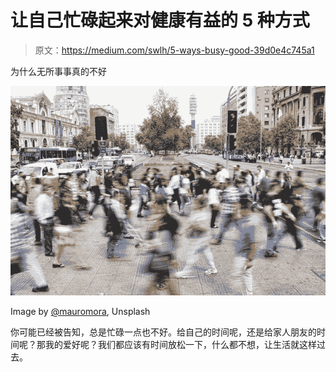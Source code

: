 # 让自己忙碌起来对健康有益的 5 种方式

> 原文：<https://medium.com/swlh/5-ways-busy-good-39d0e4c745a1>

为什么无所事事真的不好

![](img/b4237ddfd8d26fb57253efe50137e38a.png)

Image by [@mauromora](https://unsplash.com/@mauromora?source=post_page---------------------------), Unsplash

你可能已经被告知，总是忙碌一点也不好。给自己的时间呢，还是给家人朋友的时间呢？那我的爱好呢？我们都应该有时间放松一下，什么都不想，让生活就这样过去。